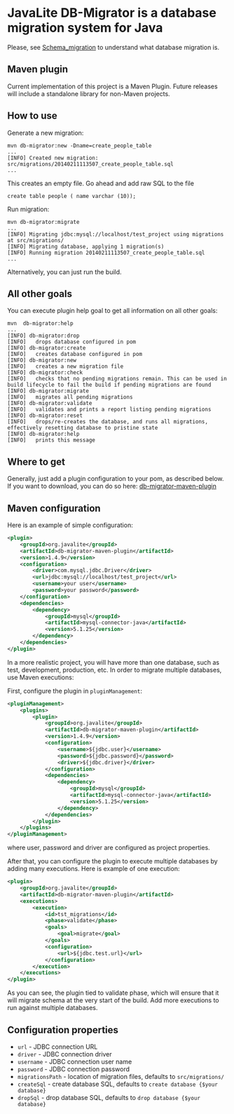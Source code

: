 # JavaLite DB-Migrator is a database migration system for Java

Please, see <a href="http://en.wikipedia.org/wiki/Schema_migration">Schema_migration</a> to
understand what database migration is.

## Maven plugin

Current implementation of this project is a Maven Plugin. Future releases will include a standalone library for non-Maven projects.

## How to use

Generate a new migration:

```
mvn db-migrator:new -Dname=create_people_table
...
[INFO] Created new migration: src/migrations/20140211113507_create_people_table.sql
...
```
This creates an empty file. Go ahead and add raw SQL to the file

```
create table people ( name varchar (10));
```
Run migration:
```
mvn db-migrator:migrate
...
[INFO] Migrating jdbc:mysql://localhost/test_project using migrations at src/migrations/
[INFO] Migrating database, applying 1 migration(s)
[INFO] Running migration 20140211113507_create_people_table.sql
...
```
Alternatively, you can just run the build.

## All other goals

You can execute plugin help goal to get all information on all other goals:

 ```
 mvn  db-migrator:help
 ...
 [INFO] db-migrator:drop
 [INFO]   drops database configured in pom
 [INFO] db-migrator:create
 [INFO]   creates database configured in pom
 [INFO] db-migrator:new
 [INFO]   creates a new migration file
 [INFO] db-migrator:check
 [INFO]   checks that no pending migrations remain. This can be used in build lifecycle to fail the build if pending migrations are found
 [INFO] db-migrator:migrate
 [INFO]   migrates all pending migrations
 [INFO] db-migrator:validate
 [INFO]   validates and prints a report listing pending migrations
 [INFO] db-migrator:reset
 [INFO]   drops/re-creates the database, and runs all migrations, effectively resetting database to pristine state
 [INFO] db-migrator:help
 [INFO]   prints this message
 ```


## Where to get

Generally, just add a plugin configuration to your pom, as described below. If you want to download, you can
do so here: <a href="http://search.maven.org/#search%7Cga%7C1%7Ca%3A%22db-migrator-maven-plugin%22">db-migrator-maven-plugin</a>

## Maven configuration

Here is an example of simple configuration:

```xml
<plugin>
    <groupId>org.javalite</groupId>
    <artifactId>db-migrator-maven-plugin</artifactId>
    <version>1.4.9</version>
    <configuration>
        <driver>com.mysql.jdbc.Driver</driver>
        <url>jdbc:mysql://localhost/test_project</url>
        <username>your user</username>
        <password>your password</password>
    </configuration>
    <dependencies>
        <dependency>
            <groupId>mysql</groupId>
            <artifactId>mysql-connector-java</artifactId>
            <version>5.1.25</version>
        </dependency>
    </dependencies>
</plugin>
```

In a more realistic project, you will have more than one database, such as test, development, production, etc.
In order to migrate multiple databases, use Maven executions:

First, configure the plugin in `pluginManagement`:
```xml
<pluginManagement>
    <plugins>
        <plugin>
            <groupId>org.javalite</groupId>
            <artifactId>db-migrator-maven-plugin</artifactId>
            <version>1.4.9</version>
            <configuration>
                <username>${jdbc.user}</username>
                <password>${jdbc.password}</password>
                <driver>${jdbc.driver}</driver>
            </configuration>
            <dependencies>
                <dependency>
                    <groupId>mysql</groupId>
                    <artifactId>mysql-connector-java</artifactId>
                    <version>5.1.25</version>
                </dependency>
            </dependencies>
        </plugin>
    </plugins>
</pluginManagement>
```
where user, password and driver are configured as project properties.

 After that, you can configure the plugin to execute multiple databases by adding many executions.
 Here is example of one execution:
```xml
<plugin>
    <groupId>org.javalite</groupId>
    <artifactId>db-migrator-maven-plugin</artifactId>
    <executions>
        <execution>
            <id>tst_migrations</id>
            <phase>validate</phase>
            <goals>
                <goal>migrate</goal>
            </goals>
            <configuration>
                <url>${jdbc.test.url}</url>
            </configuration>
        </execution>
    </executions>
</plugin>
```
As you can see, the plugin tied to validate phase, which will ensure that it will migrate
schema at the very start of the build. Add more executions to run against multiple databases.


## Configuration properties

* `url` - JDBC connection URL
* `driver` - JDBC connection driver
* `username` - JDBC connection user name
* `password` - JDBC connection password
* `migrationsPath` - location of migration files, defaults to  `src/migrations/`
* `createSql` - create database SQL, defaults to `create database {$your database}`
* `dropSql` - drop database SQL, defaults to `drop database {$your database}`